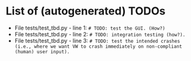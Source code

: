 # List of (autogenerated) TODOs

* File tests/test_tbd.py - line 1: `# TODO: test the GUI. (How?)`
* File tests/test_tbd.py - line 2: `# TODO: integration testing (how?).`
* File tests/test_tbd.py - line 3: `# TODO: test the intended crashes (i.e., where we want VW to crash immediately on non-compliant (human) user input).`

